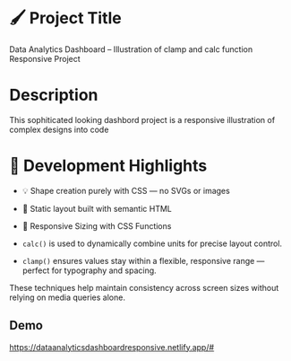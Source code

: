 
# 🖌️ Project Title

Data Analytics Dashboard – Illustration of clamp  and  calc function Responsive Project

# Description 

This sophiticated looking dashbord project is a responsive illustration of complex designs into code 

# 🧠 Development Highlights

- 💡 Shape creation purely with CSS — no SVGs or images
- 📄 Static layout built with semantic HTML
- 📐 Responsive Sizing with CSS Functions

- `calc()` is used to dynamically combine units for precise layout control.
- `clamp()` ensures values stay within a flexible, responsive range — perfect for typography and spacing.

These techniques help maintain consistency across screen sizes without relying on media queries alone.


## Demo
https://dataanalyticsdashboardresponsive.netlify.app/#







